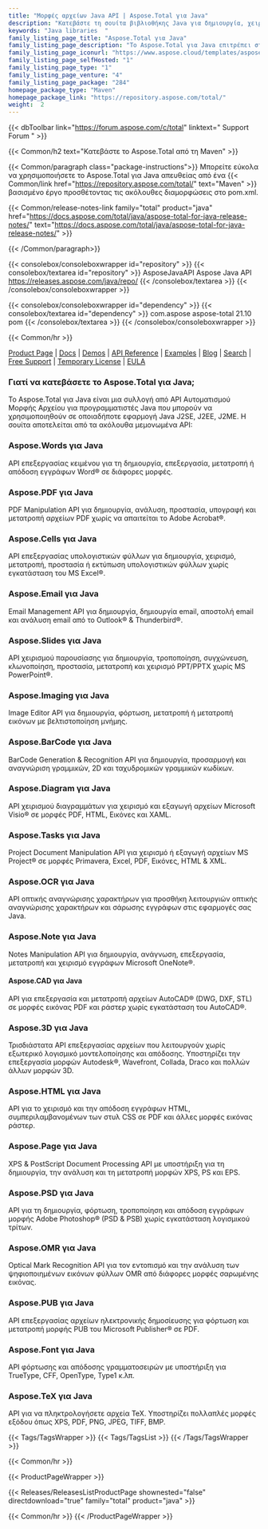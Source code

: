```yaml
---
title: "Μορφές αρχείων Java API | Aspose.Total για Java"
description: "Κατεβάστε τη σουίτα βιβλιοθήκης Java για δημιουργία, χειρισμό, μετατροπή, απόδοση και εκτύπωση αρχείων Microsoft Word, Excel, PowerPoint, Outlook, Publisher, Visio, Project και OneNote. Το πακέτο περιλαμβάνει επίσης API για μορφές αρχείων PDF, Photoshop, CAD, GIS & 3D καθώς και API για γραμμωτούς κώδικες, OCR & OMR."
keywords: "Java libraries  "
family_listing_page_title: "Aspose.Total για Java"
family_listing_page_description: "Το Aspose.Total για Java επιτρέπει στους προγραμματιστές να δημιουργούν απίστευτα ευέλικτα συστήματα επεξεργασίας αρχείων ικανά να χειρίζονται 100+ δημοφιλείς μορφές αρχείων. Οι προγραμματιστές εφαρμογών Java SE ή EE μπορούν να βελτιώσουν τις εφαρμογές τους με τη δυνατότητα φόρτωσης, δημιουργίας, τροποποίησης, απόδοσης και αλληλομετατροπής αρχείων από Microsoft Office, OpenOffice, Visio, Project, CAD και πολλές άλλες κοινώς χρησιμοποιούμενες κατηγορίες μορφών."
family_listing_page_iconurl: "https://www.aspose.cloud/templates/aspose/App_Themes/V3/images/total/272x272/aspose_total-for-java-min.png"
family_listing_page_selfHosted: "1"
family_listing_page_type: "1"
family_listing_page_venture: "4"
family_listing_page_package: "284"
homepage_package_type: "Maven"
homepage_package_link: "https://repository.aspose.com/total/"
weight:  2
---
```


{{< dbToolbar link="https://forum.aspose.com/c/total" linktext=" Support Forum " >}}

{{< Common/h2 text="Κατεβάστε το Aspose.Total από τη Maven"  >}}

{{< Common/paragraph class="package-instructions">}}
Μπορείτε εύκολα να χρησιμοποιήσετε το Aspose.Total για Java απευθείας από ένα
{{< Common/link href="https://repository.aspose.com/total/" text="Maven"  >}}βασισμένο έργο προσθέτοντας τις ακόλουθες διαμορφώσεις στο pom.xml.

{{< Common/release-notes-link family="total" product="java" href="https://docs.aspose.com/total/java/aspose-total-for-java-release-notes/" text="https://docs.aspose.com/total/java/aspose-total-for-java-release-notes/"  >}}

{{< /Common/paragraph>}}

{{< consolebox/consoleboxwrapper id="repository" >}}
   {{< consolebox/textarea id="repository" >}}
      <repository>
         <id>AsposeJavaAPI</id>
         <name>Aspose Java API</name>
         <url>https://releases.aspose.com/java/repo/</url>
      </repository>
   {{< /consolebox/textarea >}}
{{< /consolebox/consoleboxwrapper >}}

{{< consolebox/consoleboxwrapper id="dependency" >}}
   {{< consolebox/textarea id="dependency" >}}
      <dependency>
         <groupId>com.aspose</groupId>
         <artifactId>aspose-total</artifactId>
         <version>21.10</version>
         <type>pom</type>
      </dependency>
   {{< /consolebox/textarea >}}
{{< /consolebox/consoleboxwrapper >}}

{{< Common/hr >}}

[Product Page](https://products.aspose.com/tasks/java) | [Docs](https://docs.aspose.com/tasks/java/) | [Demos](https://products.aspose.app/tasks/family) | [API Reference](https://reference.aspose.com/tasks/java) | [Examples](https://github.com/aspose-tasks/Aspose.Tasks-for-Java) | [Blog](https://blog.aspose.com/category/tasks/) | [Search](https://search.aspose.com/) | [Free Support](https://forum.aspose.com/c/tasks) | [Temporary License](https://purchase.aspose.com/temporary-license) | [EULA](https://about.aspose.com/legal/eula/)

### Γιατί να κατεβάσετε το Aspose.Total για Java;

Το Aspose.Total για Java είναι μια συλλογή από API Αυτοματισμού Μορφής Αρχείου για προγραμματιστές Java που μπορούν να χρησιμοποιηθούν σε οποιαδήποτε εφαρμογή Java J2SE, J2EE, J2ME. Η σουίτα αποτελείται από τα ακόλουθα μεμονωμένα API:

### Aspose.Words για Java

API επεξεργασίας κειμένου για τη δημιουργία, επεξεργασία, μετατροπή ή απόδοση εγγράφων Word® σε διάφορες μορφές.

### Aspose.PDF για Java

PDF Manipulation API για δημιουργία, ανάλυση, προστασία, υπογραφή και μετατροπή αρχείων PDF χωρίς να απαιτείται το Adobe Acrobat®.

### Aspose.Cells για Java

API επεξεργασίας υπολογιστικών φύλλων για δημιουργία, χειρισμό, μετατροπή, προστασία ή εκτύπωση υπολογιστικών φύλλων χωρίς εγκατάσταση του MS Excel®.

### Aspose.Email για Java
Email Management API για δημιουργία, δημιουργία email, αποστολή email και ανάλυση email από το Outlook® & Thunderbird®.

### Aspose.Slides για Java

API χειρισμού παρουσίασης για δημιουργία, τροποποίηση, συγχώνευση, κλωνοποίηση, προστασία, μετατροπή και χειρισμό PPT/PPTX χωρίς MS PowerPoint®.

### Aspose.Imaging για Java

Image Editor API για δημιουργία, φόρτωση, μετατροπή ή μετατροπή εικόνων με βελτιστοποίηση μνήμης.

### Aspose.BarCode για Java

BarCode Generation & Recognition API για δημιουργία, προσαρμογή και αναγνώριση γραμμικών, 2D και ταχυδρομικών γραμμικών κωδίκων.

### Aspose.Diagram για Java

API χειρισμού διαγραμμάτων για χειρισμό και εξαγωγή αρχείων Microsoft Visio® σε μορφές PDF, HTML, Εικόνες και XAML.

### Aspose.Tasks για Java

Project Document Manipulation API για χειρισμό ή εξαγωγή αρχείων MS Project® σε μορφές Primavera, Excel, PDF, Εικόνες, HTML & XML.

### Aspose.OCR για Java

API οπτικής αναγνώρισης χαρακτήρων για προσθήκη λειτουργιών οπτικής αναγνώρισης χαρακτήρων και σάρωσης εγγράφων στις εφαρμογές σας Java.

### Aspose.Note για Java

Notes Manipulation API για δημιουργία, ανάγνωση, επεξεργασία, μετατροπή και χειρισμό εγγράφων Microsoft OneNote®.

#### Aspose.CAD για Java

API για επεξεργασία και μετατροπή αρχείων AutoCAD® (DWG, DXF, STL) σε μορφές εικόνας PDF και ράστερ χωρίς εγκατάσταση του AutoCAD®.

### Aspose.3D για Java

Τρισδιάστατα API επεξεργασίας αρχείων που λειτουργούν χωρίς εξωτερικό λογισμικό μοντελοποίησης και απόδοσης. Υποστηρίζει την επεξεργασία μορφών Autodesk®, Wavefront, Collada, Draco και πολλών άλλων μορφών 3D.

### Aspose.HTML για Java

API για το χειρισμό και την απόδοση εγγράφων HTML, συμπεριλαμβανομένων των στυλ CSS σε PDF και άλλες μορφές εικόνας ράστερ.

### Aspose.Page για Java

XPS & PostScript Document Processing API με υποστήριξη για τη δημιουργία, την ανάλυση και τη μετατροπή μορφών XPS, PS και EPS.

### Aspose.PSD για Java

API για τη δημιουργία, φόρτωση, τροποποίηση και απόδοση εγγράφων μορφής Adobe Photoshop® (PSD & PSB) χωρίς εγκατάσταση λογισμικού τρίτων.

### Aspose.OMR για Java

Optical Mark Recognition API για τον εντοπισμό και την ανάλυση των ψηφιοποιημένων εικόνων φύλλων OMR από διάφορες μορφές σαρωμένης εικόνας.

### Aspose.PUB για Java

API επεξεργασίας αρχείων ηλεκτρονικής δημοσίευσης για φόρτωση και μετατροπή μορφής PUB του Microsoft Publisher® σε PDF.

### Aspose.Font για Java

API φόρτωσης και απόδοσης γραμματοσειρών με υποστήριξη για TrueType, CFF, OpenType, Type1 κ.λπ.

### Aspose.TeX για Java

API για να πληκτρολογήσετε αρχεία TeX. Υποστηρίζει πολλαπλές μορφές εξόδου όπως XPS, PDF, PNG, JPEG, TIFF, BMP.

{{< Tags/TagsWrapper >}}
 {{< Tags/TagsList >}}
{{< /Tags/TagsWrapper >}}

{{< Common/hr >}}

{{< ProductPageWrapper >}}
<!-- ReleasesListProductPage-->
   {{< Releases/ReleasesListProductPage shownested="false"  directdownload="true" family="total" product="java" >}}
<!-- /ReleasesListProductPage-->
{{< Common/hr >}}
{{< /ProductPageWrapper >}}

